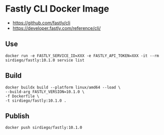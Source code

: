 # Fastly CLI Docker Image

* https://github.com/fastly/cli
* https://developer.fastly.com/reference/cli/

## Use

```shell
docker run -e FASTLY_SERVICE_ID=XXX -e FASTLY_API_TOKEN=XXX -it --rm sirdiego/fastly:10.1.0 service list
```

## Build


```shell
docker buildx build --platform linux/amd64 --load \
--build-arg FASTLY_VERSION=10.1.0 \
-f Dockerfile \
-t sirdiego/fastly:10.1.0 .
````

## Publish


```shell
docker push sirdiego/fastly:10.1.0
```
